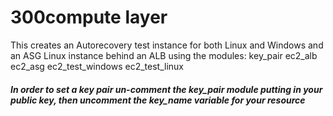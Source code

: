 # 300compute layer

This creates an Autorecovery test instance for both Linux and Windows and an ASG Linux instance behind an ALB using the modules:
key_pair
ec2_alb
ec2_asg
ec2_test_windows
ec2_test_linux


##### In order to set a key pair un-comment the key_pair module putting in your public key, then uncomment the key_name variable for your resource